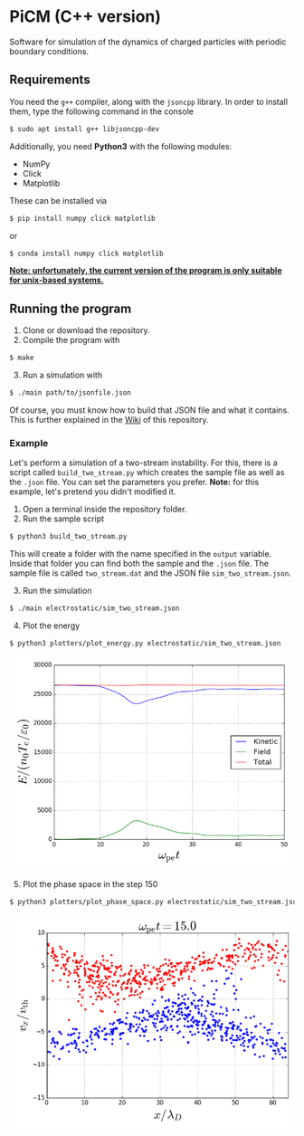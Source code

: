 # PiCM (C++ version)

Software for simulation of the dynamics of charged particles with periodic boundary conditions.

## Requirements

You need the `g++` compiler, along with the `jsoncpp` library. In order to install them, type the following command in the console

```bash
$ sudo apt install g++ libjsoncpp-dev
```

Additionally, you need **Python3** with the following modules:

- NumPy
- Click
- Matplotlib

These can be installed via

```bash
$ pip install numpy click matplotlib
```

or

```bash
$ conda install numpy click matplotlib
```

<u>**Note: unfortunately, the current version of the program is only suitable for unix-based systems.**</u>

## Running the program

1. Clone or download the repository.
2. Compile the program with

```bash
$ make
```

3. Run a simulation with

```bash
$ ./main path/to/jsonfile.json
```

Of course, you must know how to build that JSON file and what it contains. This is further explained in the [Wiki](https://github.com/dfrodriguezp/PiCM_cpp/wiki) of this repository.

### Example

Let's perform a simulation of a two-stream instability. For this, there is a script called `build_two_stream.py` which creates the sample file as well as the `.json` file. You can set the parameters you prefer. **Note:** for this example, let's pretend you didn't modified it.

1. Open a terminal inside the repository folder.
2. Run the sample script

```bash
$ python3 build_two_stream.py
```

This will create a folder with the name specified in the `output` variable. Inside that folder you can find both the sample and the `.json` file. The sample file is called `two_stream.dat` and the JSON file `sim_two_stream.json`.

3. Run the simulation

```bash
$ ./main electrostatic/sim_two_stream.json
```

4. Plot the energy

```bash
$ python3 plotters/plot_energy.py electrostatic/sim_two_stream.json
```

![Energy](example_imgs/energy.png)

5. Plot the phase space in the step 150

```bash
$ python3 plotters/plot_phase_space.py electrostatic/sim_two_stream.json 150
```

![Phase_space](example_imgs/step_150_x_.png)
